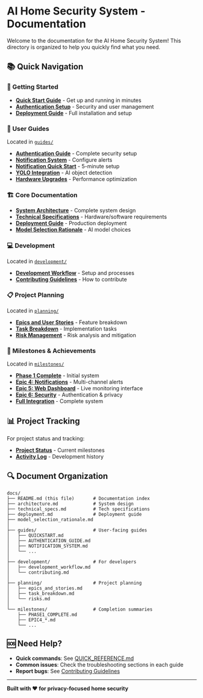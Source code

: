 # AI Home Security System - Documentation

Welcome to the documentation for the AI Home Security System! This directory is organized to help you quickly find what you need.

## 📚 Quick Navigation

### 🚀 Getting Started
- **[Quick Start Guide](guides/QUICKSTART.md)** - Get up and running in minutes
- **[Authentication Setup](guides/AUTHENTICATION_GUIDE.md)** - Security and user management
- **[Deployment Guide](deployment.md)** - Full installation and setup

### 📖 User Guides
Located in [`guides/`](guides/)

- **[Authentication Guide](guides/AUTHENTICATION_GUIDE.md)** - Complete security setup
- **[Notification System](guides/NOTIFICATION_SYSTEM.md)** - Configure alerts
- **[Notification Quick Start](guides/NOTIFICATION_QUICKSTART.md)** - 5-minute setup
- **[YOLO Integration](guides/YOLO_INTEGRATION_GUIDE.md)** - AI object detection
- **[Hardware Upgrades](guides/HARDWARE_UPGRADES.md)** - Performance optimization

### 🏗️ Core Documentation
- **[System Architecture](architecture.md)** - Complete system design
- **[Technical Specifications](technical_specs.md)** - Hardware/software requirements
- **[Deployment Guide](deployment.md)** - Production deployment
- **[Model Selection Rationale](model_selection_rationale.md)** - AI model choices

### 💻 Development
Located in [`development/`](development/)

- **[Development Workflow](development/development_workflow.md)** - Setup and processes
- **[Contributing Guidelines](development/contributing.md)** - How to contribute

### 📋 Project Planning
Located in [`planning/`](planning/)

- **[Epics and User Stories](planning/epics_and_stories.md)** - Feature breakdown
- **[Task Breakdown](planning/task_breakdown.md)** - Implementation tasks
- **[Risk Management](planning/risks.md)** - Risk analysis and mitigation

### 🎉 Milestones & Achievements
Located in [`milestones/`](milestones/)

- **[Phase 1 Complete](milestones/PHASE1_COMPLETE.md)** - Initial system
- **[Epic 4: Notifications](milestones/EPIC4_NOTIFICATION_SYSTEM_COMPLETE.md)** - Multi-channel alerts
- **[Epic 5: Web Dashboard](milestones/EPIC5_COMPLETE.md)** - Live monitoring interface
- **[Epic 6: Security](milestones/EPIC6_COMPLETE.md)** - Authentication & privacy
- **[Full Integration](milestones/INTEGRATION_COMPLETE.md)** - Complete system

## 📊 Project Tracking

For project status and tracking:
- **[Project Status](../project/project_status.md)** - Current milestones
- **[Activity Log](../project/activity_log.md)** - Development history

## 🔍 Document Organization

```
docs/
├── README.md (this file)       # Documentation index
├── architecture.md             # System design
├── technical_specs.md          # Tech specifications
├── deployment.md               # Deployment guide
├── model_selection_rationale.md
│
├── guides/                     # User-facing guides
│   ├── QUICKSTART.md
│   ├── AUTHENTICATION_GUIDE.md
│   ├── NOTIFICATION_SYSTEM.md
│   └── ...
│
├── development/                # For developers
│   ├── development_workflow.md
│   └── contributing.md
│
├── planning/                   # Project planning
│   ├── epics_and_stories.md
│   ├── task_breakdown.md
│   └── risks.md
│
└── milestones/                 # Completion summaries
    ├── PHASE1_COMPLETE.md
    ├── EPIC4_*.md
    └── ...
```

## 🆘 Need Help?

- **Quick commands**: See [QUICK_REFERENCE.md](../QUICK_REFERENCE.md)
- **Common issues**: Check the troubleshooting sections in each guide
- **Report bugs**: See [Contributing Guidelines](development/contributing.md)

---

**Built with ❤️ for privacy-focused home security**

